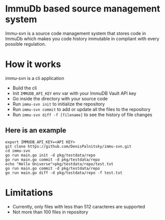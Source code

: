 # ImmuDb based source management system

Immu-svn is a source code management system that stores code in ImmuDb which makes you code history immutable in compliant with every possible regulation.

# How it works
immu-svn is a cli application

- Build the cli
- Init `IMMUDB_API_KEY` env var with your ImmuDB Vault API key 
- Go inside the directory with your source code
- Run `immu-svn init` to initialize the repository 
- Run `immu-svn commit` to add or update all the files to the repository
- Run `immu-svn diff -f [filename]` to see the history of file changes

## Here is an example
```
export IMMUDB_API_KEY=<API KEY>
git clone https://github.com/DenisPalnitsky/immu-svn.git
cd immu-svn
go run main.go init -d pkg/testdata/repo
go run main.go commit -d pkg/testdata/repo
echo "Hello Universe">pkg/testdata/repo/test.txt
go run main.go commit -d pkg/testdata/repo
go run main.go diff -d pkg/testdata/repo -f test.txt
```

# Limitations
- Currently, only files with less than 512 caracteres are supported
- Not more than 100 files in repository


